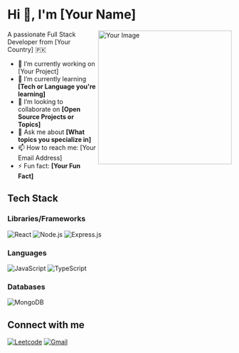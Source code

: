 # Hi 👋, I'm [Your Name]
<img align="right" src="https://e7.pngegg.com/pngimages/578/658/png-clipart-web-development-web-developer-web-design-software-developer-web-design-furniture-search-engine-optimization-thumbnail.png" alt="Your Image" width="300">

A passionate Full Stack Developer from [Your Country] 🇵🇰

- 🔭 I’m currently working on [Your Project]
- 🌱 I’m currently learning **[Tech or Language you're learning]**
- 👯 I’m looking to collaborate on **[Open Source Projects or Topics]**
- 💬 Ask me about **[What topics you specialize in]**
- 📫 How to reach me: [Your Email Address]
- ⚡ Fun fact: **[Your Fun Fact]**

## Tech Stack
### Libraries/Frameworks
![React](https://img.shields.io/badge/React-20232A?style=for-the-badge&logo=react&logoColor=61DAFB)
![Node.js](https://img.shields.io/badge/Node.js-339933?style=for-the-badge&logo=nodedotjs&logoColor=white)
![Express.js](https://img.shields.io/badge/Express.js-404D59?style=for-the-badge)

### Languages
![JavaScript](https://img.shields.io/badge/JavaScript-F7DF1E?style=for-the-badge&logo=javascript&logoColor=black)
![TypeScript](https://img.shields.io/badge/TypeScript-007ACC?style=for-the-badge&logo=typescript&logoColor=white)

### Databases
![MongoDB](https://img.shields.io/badge/MongoDB-4EA94B?style=for-the-badge&logo=mongodb&logoColor=white)

## Connect with me
[![Leetcode](https://img.shields.io/badge/Leetcode-FFA116?style=for-the-badge&logo=leetcode&logoColor=black)](https://leetcode.com/your_username)
[![Gmail](https://img.shields.io/badge/Gmail-D14836?style=for-the-badge&logo=gmail&logoColor=white)](mailto:your_email@example.com)
